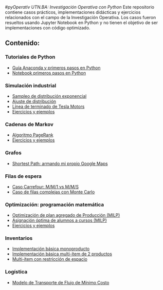 #*pyOperativ UTN.BA: Investigación Operativa con Python*
Este repositorio contiene casos prácticos, implementaciones didácticas y ejercicios relacionados con el campo de la Investigación Operativa. Los casos fueron resueltos usando Jupyter Notebook en Python y no tienen el objetivo de ser implementaciones con código optimizado.

## Contenido:

### Tutoriales de Python
* [Guía Anaconda y primeros pasos en Python](https://github.com/investigacion-operativa/pyOperativ/blob/main/01_intro_python/instalar_python_jupyter.pdf)
* [Notebook primeros pasos en Python](https://github.com/investigacion-operativa/pyOperativ/blob/main/01_intro_python/python_primeros_pasos.ipynb)

### Simulación industrial

* [Sampleo de distribución exponencial](https://github.com/investigacion-operativa/pyOperativ/blob/main/simulacion/caso_simulacion_exponencial/simulacion_exponencial.ipynb)
* [Ajuste de distribución](https://github.com/investigacion-operativa/pyOperativ/blob/main/simulacion/fit_distribucion_lugones/exponential_fit.ipynb)
* [Línea de terminado de Tesla Motors](https://github.com/investigacion-operativa/pyOperativ/blob/main/simulacion/caso_linea_tesla/ejemplo_simulacion.ipynb)
* [Ejercicios y ejemplos](https://github.com/investigacion-operativa/pyOperativ/tree/main/simulacion/ejercicios)

### Cadenas de Markov
* [Algoritmo PageRank](https://github.com/investigacion-operativa/pyOperativ/blob/main/markov/caso_google_pagerank/caso_google_pagerank.ipynb)
* [Ejercicios y ejemplos](https://github.com/investigacion-operativa/pyOperativ/tree/main/markov/ejercicios)

### Grafos
* [Shortest Path: armando mi propio Google Maps](https://github.com/investigacion-operativa/pyOperativ/tree/main/grafos/graph_search_maps.ipynb)

### Filas de espera
* [Caso Carrefour: M/M/1 vs M/M/S](https://github.com/investigacion-operativa/pyOperativ/blob/main/filas/caso_carrefour/carrefour_ejemplo.ipynb)
* [Caso de filas complejas con Monte Carlo](https://github.com/investigacion-operativa/pyOperativ/blob/main/filas/caso_fila_compleja/simulacion_fila_compleja.ipynb)

### Optimización: programación matemática
* [Optimización de plan agregado de Producción (MILP)](https://github.com/investigacion-operativa/pyOperativ/blob/main/programacion_matematica/caso_planificacion_agregada/planificacion.ipynb)
* [Asignación óptima de alumnos a cursos (MILP)](https://github.com/investigacion-operativa/pyOperativ/blob/main/programacion_matematica/caso_asignacion_cursos.ipynb/asignacion_cursos.ipynb)
* [Ejercicios y ejemplos](https://github.com/investigacion-operativa/pyOperativ/tree/main/programacion_matematica/ejercicios)

### Inventarios
* [Implementación básica monoproducto](https://github.com/investigacion-operativa/pyOperativ/blob/main/inventarios/caso_monoproducto/monoproducto.ipynb)
* [Implementación básica multi-ítem de 2 productos](https://github.com/investigacion-operativa/pyOperativ/blob/main/inventarios/caso_multiproducto/multiproducto.ipynb)
* [Multi-ítem con restricción de espacio](https://github.com/investigacion-operativa/pyOperativ/blob/main/inventarios/caso_restriccion_espacio/restriccion_espacio.ipynb)

### Logística
* [Modelo de Transporte de Flujo de Mínimo Costo](https://github.com/investigacion-operativa/pyOperativ/blob/main/logistica/caso_transporte/transporte_programacion_matematica.ipynb)
